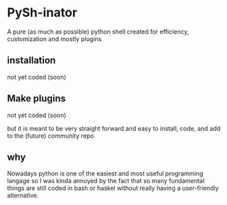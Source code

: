 # PySh-inator

A pure (as much as possible) python shell created for efficiency, customization and mostly plugins

## installation

not yet coded (soon)

## Make plugins

not yet coded (soon)

but it is meant to be very straight forward and easy to install, code, and  add to the (future) community repo

## why

Nowadays python is one of the easiest and most useful programming langage so I was kinda annoyed by the fact that so many fundamental things are still coded in bash or haskel without really having a user-friendly alternative.
